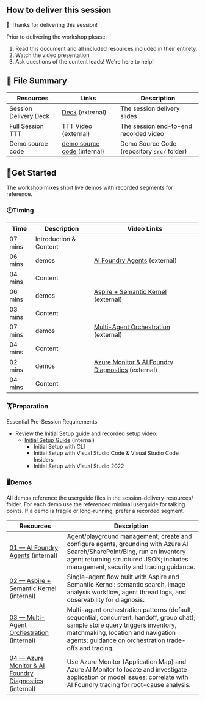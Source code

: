 ## How to deliver this session

🥇 Thanks for delivering this session!

Prior to delivering the workshop please:

1. Read this document and all included resources included in their entirety.
2. Watch the video presentation
3. Ask questions of the content leads! We're here to help!

## 📁 File Summary

| Resources          | Links                            | Description |
|-------------------|----------------------------------|-------------------|
| Session Delivery Deck |  [Deck](https://aka.ms/AAxri1f) (external) | The session delivery slides |
| Full Session TTT    |  [TTT Video](https://aka.ms/AAxrpql) (external) | The session end-to-end recorded video |
| Demo source code     |  [demo source code](../src) (internal) | Demo Source Code (repository `src/` folder) |

## 🚀Get Started

The workshop mixes short live demos with recorded segments for reference.

### 🕐Timing

| Time   | Description  | Video Links |
|--------|--------------|-------------|
| 07 mins | Introduction & Content |  |
| 06 mins | demos | [AI Foundry Agents](https://aka.ms/AAxri1g) (external) |
| 04 mins | Content | |
| 06 mins | demos | [Aspire + Semantic Kernel](https://aka.ms/AAxrpqj) (external) |
| 03 mins | Content | |
| 07 mins | demos | [Multi-Agent Orchestration](https://aka.ms/AAxrab6) (external) |
| 04 mins | Content | |
| 02 mins | demos | [Azure Monitor & AI Foundry Diagnostics](https://aka.ms/AAxrpqk) (external) |
| 04 mins | Content | |

### 🏋️Preparation

Essential Pre-Session Requirements

- Review the Initial Setup guide and recorded setup video:
  - [Initial Setup Guide](./docs/01.Installation.md) (internal)
    - Initial Setup with CLI
    - Initial Setup with Visual Studio Code & Visual Studio Code Insiders
    - Initial Setup with Visual Studio 2022

### 🖥️Demos

All demos reference the userguide files in the session-delivery-resources/ folder. For each demo use the referenced minimal userguide for talking points. If a demo is fragile or long-running, prefer a recorded segment.

| Resources | Description |
|-------------------|-------------------|
| [01 — AI Foundry Agents](./Demo/01/01_demo_minimal.md) (internal) | Agent/playground management; create and configure agents, grounding with Azure AI Search/SharePoint/Bing, run an inventory agent returning structured JSON; includes management, security and tracing guidance. |
| [02 — Aspire + Semantic Kernel](./Demo/02/02_demo_minimal.md) (internal) | Single-agent flow built with Aspire and Semantic Kernel: semantic search, image analysis workflow, agent thread logs, and observability for diagnosis. |
| [03 — Multi-Agent Orchestration](./Demo/03/03_demo_minimal.md) (internal) | Multi-agent orchestration patterns (default, sequential, concurrent, handoff, group chat); sample store query triggers inventory, matchmaking, location and navigation agents; guidance on orchestration trade-offs and tracing. |
| [04 — Azure Monitor & AI Foundry Diagnostics](./Demo/04/04_demo_minimal.md) (internal) | Use Azure Monitor (Application Map) and Azure AI Monitor to locate and investigate application or model issues; correlate with AI Foundry tracing for root-cause analysis. |

